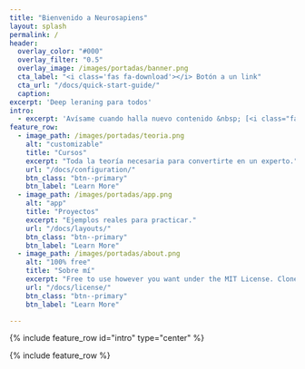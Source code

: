 ```yaml
---
title: "Bienvenido a Neurosapiens"
layout: splash
permalink: /
header:
  overlay_color: "#000"
  overlay_filter: "0.5"
  overlay_image: /images/portadas/banner.png
  cta_label: "<i class='fas fa-download'></i> Botón a un link"
  cta_url: "/docs/quick-start-guide/"
  caption:
excerpt: 'Deep leraning para todos'
intro:
  - excerpt: 'Avísame cuando halla nuevo contenido &nbsp; [<i class="fab fa-twitter"></i> @mmistakes](https://twitter.com/mmistakes){: .btn .btn--twitter}'
feature_row:
  - image_path: /images/portadas/teoria.png
    alt: "customizable"
    title: "Cursos"
    excerpt: "Toda la teoría necesaria para convertirte en un experto."
    url: "/docs/configuration/"
    btn_class: "btn--primary"
    btn_label: "Learn More"
  - image_path: /images/portadas/app.png
    alt: "app"
    title: "Proyectos"
    excerpt: "Ejemplos reales para practicar."
    url: "/docs/layouts/"
    btn_class: "btn--primary"
    btn_label: "Learn More"
  - image_path: /images/portadas/about.png
    alt: "100% free"
    title: "Sobre mí"
    excerpt: "Free to use however you want under the MIT License. Clone it, fork it, customize it, whatever!"
    url: "/docs/license/"
    btn_class: "btn--primary"
    btn_label: "Learn More"

---
```


{% include feature_row id="intro" type="center" %}

{% include feature_row %}